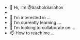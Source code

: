 - 👋 Hi, I’m @SashokSaliahov
- 
- 👀 I’m interested in ...
- 🌱 I’m currently learning ...
- 💞️ I’m looking to collaborate on ...
- 📫 How to reach me ...

<!---
SashokSaliahov/SashokSaliahov is a ✨ special ✨ repository because its `README.md` (this file) appears on your GitHub profile.
You can click the Preview link to take a look at your changes.
--->
